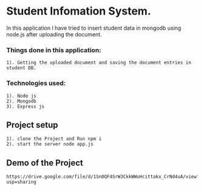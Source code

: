 # Student Infomation System.

In this application I have tried to insert student data in mongodb using node.js after uploading the document.

### Things done in this application:
```
1). Getting the uploaded document and saving the document entries in student DB.
```
### Technologies used:
```
1). Node js
2). Mongodb
3). Express js

```

## Project setup
```
1). clone the Project and Run npm i
2). start the server node app.js
```

## Demo of the Project
```
https://drive.google.com/file/d/1Sn0QF4SrW3CkkWWuHcittakx_CrNd4uA/view?usp=sharing
```
